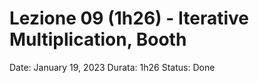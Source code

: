 # Lezione 09 (1h26) - Iterative Multiplication, Booth

Date: January 19, 2023
Durata: 1h26
Status: Done
